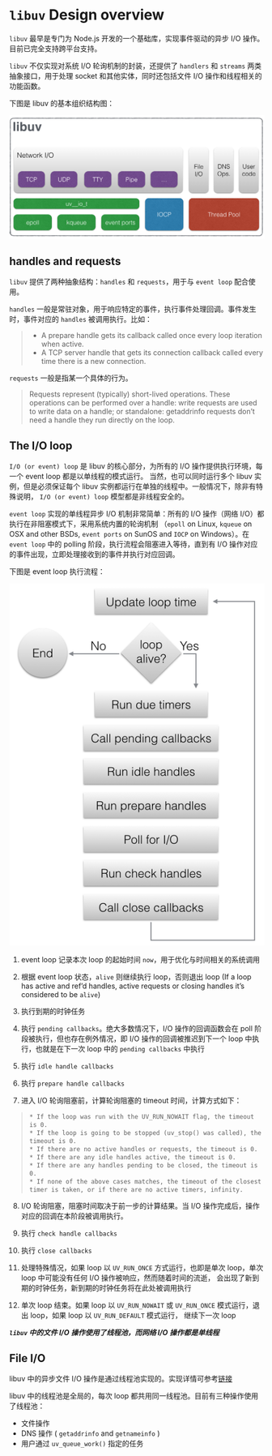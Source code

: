 # `libuv` Design overview

`libuv` 最早是专门为 Node.js 开发的一个基础库，实现事件驱动的异步 I/O 操作。目前已完全支持跨平台支持。

`libuv` 不仅实现对系统 I/O 轮询机制的封装，还提供了 `handlers` 和 `streams` 两类抽象接口，用于处理
socket 和其他实体，同时还包括文件 I/O 操作和线程相关的功能函数。

下图是 libuv 的基本组织结构图：

![architecture.png](./img/architecture.png)


## handles and requests

`libuv` 提供了两种抽象结构：`handles` 和 `requests`，用于与 `event loop` 配合使用。

`handles` 一般是常驻对象，用于响应特定的事件，执行事件处理回调。事件发生时，事件对应的 `handles` 被调用执行。比如：

> * A prepare handle gets its callback called once every loop iteration when active.
> * A TCP server handle that gets its connection callback called every time there is a new connection.

`requests` 一般是指某一个具体的行为。

> Requests represent (typically) short-lived operations.
> These operations can be performed over a handle: write requests are used to write data on a handle;
> or standalone: getaddrinfo requests don’t need a handle they run directly on the loop.


## The I/O loop

`I/O (or event) loop` 是 libuv 的核心部分，为所有的 I/O 操作提供执行环境，每一个 event loop 都是以单线程的模式运行。
当然，也可以同时运行多个 libuv 实例，但是必须保证每个 libuv 实例都运行在单独的线程中。一般情况下，除非有特殊说明，
`I/O (or event) loop` 模型都是非线程安全的。

`event loop` 实现的单线程异步 I/O 机制非常简单：所有的 I/O 操作（网络 I/O）都执行在非阻塞模式下，采用系统内置的轮询机制
（`epoll` on Linux, `kqueue` on OSX and other BSDs, `event ports` on SunOS and `IOCP` on Windows）。在 `event loop`
中的 polling 阶段，执行流程会阻塞进入等待，直到有 I/O 操作对应的事件出现，立即处理接收到的事件并执行对应回调。

下图是 event loop 执行流程：

![loop_iteration.png](./img/loop_iteration.png)


1. event loop 记录本次 loop 的起始时间 `now`，用于优化与时间相关的系统调用

2. 根据 event loop 状态，`alive` 则继续执行 loop，否则退出 loop (If a loop has active and ref’d handles, 
active requests or closing handles it’s considered to be `alive`)

3. 执行到期的时钟任务

4. 执行 `pending callbacks`。绝大多数情况下，I/O 操作的回调函数会在 poll 阶段被执行，但也存在例外情况，即 I/O
操作的回调被推迟到下一个 loop 中执行，也就是在下一次 loop 中的 `pending callbacks` 中执行

5. 执行 `idle handle callbacks`

6. 执行 `prepare handle callbacks`

7. 进入 I/O 轮询阻塞前，计算轮询阻塞的 timeout 时间，计算方式如下：

>     * If the loop was run with the UV_RUN_NOWAIT flag, the timeout is 0.
>     * If the loop is going to be stopped (uv_stop() was called), the timeout is 0.
>     * If there are no active handles or requests, the timeout is 0.
>     * If there are any idle handles active, the timeout is 0.
>     * If there are any handles pending to be closed, the timeout is 0.
>     * If none of the above cases matches, the timeout of the closest timer is taken, or if there are no active timers, infinity.

8. I/O 轮询阻塞，阻塞时间取决于前一步的计算结果。当 I/O 操作完成后，操作对应的回调在本阶段被调用执行。

9. 执行 `check handle callbacks`

10. 执行 `close callbacks`

11. 处理特殊情况，如果 loop 以 `UV_RUN_ONCE` 方式运行，也即是单次 loop，单次 loop 中可能没有任何 I/O 操作被响应，然而随着时间的流逝，
会出现了新到期的时钟任务，新到期的时钟任务将在此处被调用执行

12. 单次 loop 结束。如果 loop 以 `UV_RUN_NOWAIT` 或 `UV_RUN_ONCE` 模式运行，退出 loop，如果 loop 以 `UV_RUN_DEFAULT` 模式运行，
继续下一次 loop

**_`libuv` 中的文件 I/O 操作使用了线程池，而网络 I/O 操作都是单线程_**


## File I/O

libuv 中的异步文件 I/O 操作是通过线程池实现的。实现详情可参考[链接](http://blog.libtorrent.org/2012/10/asynchronous-disk-io/)

libuv 中的线程池是全局的，每次 loop 都共用同一线程池。目前有三种操作使用了线程池：

* 文件操作
* DNS 操作 ( `getaddrinfo` and `getnameinfo` )
* 用户通过 `uv_queue_work()` 指定的任务

